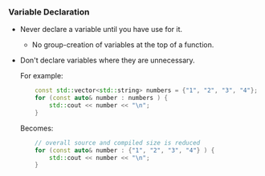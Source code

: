 ### Variable Declaration
- Never declare a variable until you have use for it. 
  - No group-creation of variables at the top of a function.
- Don't declare variables where they are unnecessary.  

  For example:
    ```c++ 
        const std::vector<std::string> numbers = {"1", "2", "3", "4"};
        for (const auto& number : numbers ) {
            std::cout << number << "\n";
        }
    ```  
    Becomes:
    ```c++ 
        // overall source and compiled size is reduced
        for (const auto& number : {"1", "2", "3", "4"} ) { 
            std::cout << number << "\n";
        }
    ```  